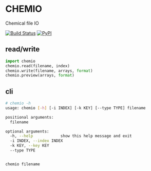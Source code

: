 # CHEMIO


Chemical file IO


[![Build Status](https://travis-ci.org/atomse/chemio.svg?branch=master)](https://travis-ci.org/atomse/chemio)
[![PyPI](https://img.shields.io/pypi/v/chemio.svg)](https://pypi.org/project/chemio)


## read/write

```python
import chemio
chemio.read(filename, index)
chemio.write(filename, arrays, format)
chemio.preview(arrays, format)
```


## cli

```bash
# chemio -h
usage: chemio [-h] [-i INDEX] [-k KEY] [--type TYPE] filename

positional arguments:
  filename

optional arguments:
  -h, --help            show this help message and exit
  -i INDEX, --index INDEX
  -k KEY, --key KEY
  --type TYPE


chemio filename
```
